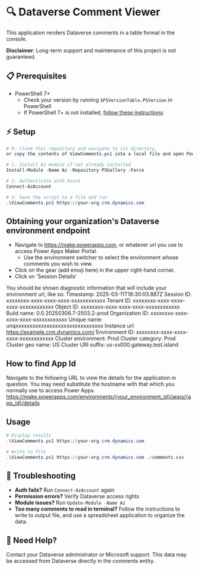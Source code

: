 # 🔍 Dataverse Comment Viewer
This application renders Dataverse comments in a table format in the console.

**Disclaimer**: Long-term support and maintenance of this project is not guaranteed.

## 📋 Prerequisites
- PowerShell 7+
    - Check your version by running `$PSVersionTable.PSVersion` in PowerShell
    - If PowerShell 7+ is not installed, [follow these instructions](https://learn.microsoft.com/en-us/powershell/scripting/install/installing-powershell-on-windows)

## ⚡ Setup
```powershell
# 0. Clone this repository and navigate to its directory,
or copy the contents of ViewComments.ps1 into a local file and open PowerShell in the same folder.

# 1. Install Az module if not already installed
Install-Module -Name Az -Repository PSGallery -Force

# 2. Authenticate with Azure
Connect-AzAccount

# 3. Save the script to a file and run
.\ViewComments.ps1 https://your-org.crm.dynamics.com
```

## Obtaining your organization's Dataverse environment endpoint
- Navigate to https://make.powerapps.com, or whatever url you use to access Power Apps Maker Portal.
    - Use the environment switcher to select the environment whose comments you wish to view.
- Click on the gear (add emoji here) in the upper right-hand corner.
- Click on 'Session Details'

You should be shown diagnostic information that will include your environment url, like so:
Timestamp: 2025-03-11T18:30:03.887Z
Session ID: xxxxxxxx-xxxx-xxxx-xxxx-xxxxxxxxxxxx
Tenant ID: xxxxxxxx-xxxx-xxxx-xxxx-xxxxxxxxxxxx
Object ID: xxxxxxxx-xxxx-xxxx-xxxx-xxxxxxxxxxxx
Build name: 0.0.20250306.7-2503.2-prod
Organization ID: xxxxxxxx-xxxx-xxxx-xxxx-xxxxxxxxxxxx
Unique name: unqxxxxxxxxxxxxxxxxxxxxxxxxxxxxxxx
Instance url: https://example.crm.dynamics.com/
Environment ID: xxxxxxxx-xxxx-xxxx-xxxx-xxxxxxxxxxxx
Cluster environment: Prod
Cluster category: Prod
Cluster geo name: US
Cluster URI suffix: us-xx000.gateway.test.island

## How to find App Id
Navigate to the following URL to view the details for the application in question.  You may need substitute the hostname with that which you normally use to access Power Apps.
https://make.powerapps.com/environments/{your_environment_id}/apps/{app_id}/details

## Usage
```powershell
# Display results
.\ViewComments.ps1 https://your-org.crm.dynamics.com

# Write to file
.\ViewComments.ps1 https://your-org.crm.dynamics.com ./comments.csv
```

## 🔧 Troubleshooting
- **Auth fails?** Run `Connect-AzAccount` again
- **Permission errors?** Verify Dataverse access rights
- **Module issues?** Run `Update-Module -Name Az`
- **Too many comments to read in terminal?** Follow the instructions to write to output file, and use a spreadsheet application to organize the data.

## 📱 Need Help?
Contact your Dataverse administrator or Microsoft support.  This data may be accessed from Dataverse directly in the comments entity.

